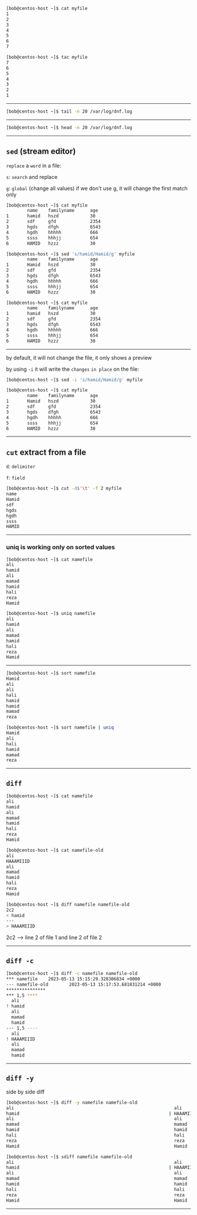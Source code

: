 


```bash
[bob@centos-host ~]$ cat myfile 
1
2
3
4
5
6
7
```

```bash
[bob@centos-host ~]$ tac myfile 
7
6
5
4
3
2
1
```

________________________________________________________________________________________________


```bash
[bob@centos-host ~]$ tail -n 20 /var/log/dnf.log
```

________________________________________________________________________________________________


```bash
[bob@centos-host ~]$ head -n 20 /var/log/dnf.log

```

________________________________________________________________________________________________


## `sed` (stream editor)

`replace` a `word` in a file:

`s`: `search` and replace

`g`: `global` (change all values) if we don't use g, it will change the first match only

```bash
[bob@centos-host ~]$ cat myfile 
        name    familyname      age
1       hamid   hszd            30
2       sdf     gfd             2354
3       hgds    dfgh            6543
4       hgdh    hhhhh           666
5       ssss    hhhjj           654
6       HAMID   hzzz            30
```


```bash
[bob@centos-host ~]$ sed 's/hamid/Hamid/g' myfile 
        name    familyname      age
1       Hamid   hszd            30
2       sdf     gfd             2354
3       hgds    dfgh            6543
4       hgdh    hhhhh           666
5       ssss    hhhjj           654
6       HAMID   hzzz            30

[bob@centos-host ~]$ cat myfile 
        name    familyname      age
1       hamid   hszd            30
2       sdf     gfd             2354
3       hgds    dfgh            6543
4       hgdh    hhhhh           666
5       ssss    hhhjj           654
6       HAMID   hzzz            30
```

________________________________________________________________________________________________


by default, it will not change the file, it only shows a preview

by using `-i` it will write the `changes` `in place` on the file:

```bash
[bob@centos-host ~]$ sed -i 's/hamid/Hamid/g' myfile

[bob@centos-host ~]$ cat myfile 
        name    familyname      age
1       Hamid   hszd            30
2       sdf     gfd             2354
3       hgds    dfgh            6543
4       hgdh    hhhhh           666
5       ssss    hhhjj           654
6       HAMID   hzzz            30
```

________________________________________________________________________________________________


## `cut` extract from a file

`d`: `delimiter`

`f`: `field`

```bash
[bob@centos-host ~]$ cut -d$'\t' -f 2 myfile 
name
Hamid
sdf
hgds
hgdh
ssss
HAMID
```

________________________________________________________________________________________________


### uniq is working only on sorted values

```bash
[bob@centos-host ~]$ cat namefile 
ali
hamid
ali
mamad
hamid
hali
reza
Hamid

[bob@centos-host ~]$ uniq namefile 
ali
hamid
ali
mamad
hamid
hali
reza
Hamid
```

________________________________________________________________________________________________




```bash
[bob@centos-host ~]$ sort namefile 
Hamid
ali
ali
hali
hamid
hamid
mamad
reza

[bob@centos-host ~]$ sort namefile | uniq
Hamid
ali
hali
hamid
mamad
reza
```

________________________________________________________________________________________________


## `diff`

```bash
[bob@centos-host ~]$ cat namefile
ali
hamid
ali
mamad
hamid
hali
reza
Hamid

[bob@centos-host ~]$ cat namefile-old 
ali
HAAAMIIID
ali
mamad
hamid
hali
reza
Hamid

[bob@centos-host ~]$ diff namefile namefile-old 
2c2
< hamid
---
> HAAAMIIID
```

2c2 --> line 2 of file 1 and line 2 of file 2


________________________________________________________________________________________________


## `diff -c`


```bash
[bob@centos-host ~]$ diff -c namefile namefile-old 
*** namefile    2023-05-13 15:15:29.328306834 +0000
--- namefile-old        2023-05-13 15:17:53.681831214 +0000
***************
*** 1,5 ****
  ali
! hamid
  ali
  mamad
  hamid
--- 1,5 ----
  ali
! HAAAMIIID
  ali
  mamad
  hamid
```

________________________________________________________________________________________________


## `diff -y`

side by side diff

```bash
[bob@centos-host ~]$ diff -y namefile namefile-old 
ali                                                             ali
hamid                                                         | HAAAMIIID
ali                                                             ali
mamad                                                           mamad
hamid                                                           hamid
hali                                                            hali
reza                                                            reza
Hamid                                                           Hamid
```

```bash
[bob@centos-host ~]$ sdiff namefile namefile-old 
ali                                                             ali
hamid                                                         | HAAAMIIID
ali                                                             ali
mamad                                                           mamad
hamid                                                           hamid
hali                                                            hali
reza                                                            reza
Hamid                                                           Hamid
```

________________________________________________________________________________________________
